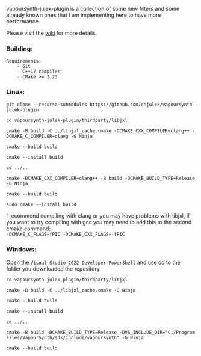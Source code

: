 vapoursynth-julek-plugin is a collection of some new filters and some already known ones that I am implementing here to have more performance.

Please visit the [wiki](https://github.com/dnjulek/vapoursynth-julek-plugin/wiki) for more details.

### Building:

```
Requirements:
    - Git
    - C++17 compiler
    - CMake >= 3.23
```
### Linux:
```
git clone --recurse-submodules https://github.com/dnjulek/vapoursynth-julek-plugin

cd vapoursynth-julek-plugin/thirdparty/libjxl

cmake -B build -C ../libjxl_cache.cmake -DCMAKE_CXX_COMPILER=clang++ -DCMAKE_C_COMPILER=clang -G Ninja

cmake --build build

cmake --install build

cd ../..

cmake -DCMAKE_CXX_COMPILER=clang++ -B build -DCMAKE_BUILD_TYPE=Release -G Ninja

cmake --build build

sudo cmake --install build
```

I recommend compiling with clang or you may have problems with libjxl, if you want to try compiling with gcc you may need to add this to the second cmake command:\
``-DCMAKE_C_FLAGS=fPIC -DCMAKE_CXX_FLAGS=-fPIC``
### Windows:
Open the ``Visual Studio 2022 Developer PowerShell`` and use cd to the folder you downloaded the repository.
```
cd vapoursynth-julek-plugin/thirdparty/libjxl

cmake -B build -C ../libjxl_cache.cmake -G Ninja

cmake --build build

cmake --install build

cd ../..

cmake -B build -DCMAKE_BUILD_TYPE=Release -DVS_INCLUDE_DIR="C:/Program Files/VapourSynth/sdk/include/vapoursynth" -G Ninja

cmake --build build
```
